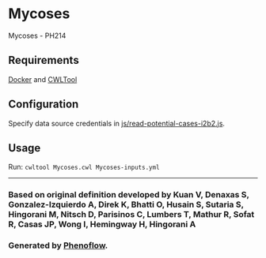 # Mycoses

Mycoses - PH214

## Requirements

[Docker](https://docs.docker.com/install/) and [CWLTool](https://github.com/common-workflow-language/cwltool#install)

## Configuration

Specify data source credentials in [js/read-potential-cases-i2b2.js](js/read-potential-cases-i2b2.js).

## Usage

Run: `cwltool Mycoses.cwl Mycoses-inputs.yml`

***

### Based on original definition developed by Kuan V, Denaxas S, Gonzalez-Izquierdo A, Direk K, Bhatti O, Husain S, Sutaria S, Hingorani M, Nitsch D, Parisinos C, Lumbers T, Mathur R, Sofat R, Casas JP, Wong I, Hemingway H, Hingorani A
### Generated by [Phenoflow](https://kclhi.org/phenoflow).

